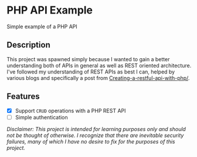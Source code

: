# PHP API Example
Simple example of a PHP API

## Description
This project was spawned simply because I wanted to gain a better understanding both of APIs in general as well as REST oriented architecture. I've followed my understanding of REST APIs as best I can, helped by various blogs and specifically a post from [Creating-a-restful-api-with-php/](http://coreymaynard.com/blog/creating-a-restful-api-with-php/).

## Features
- [x] Support `CRUD` operations with a PHP REST API
- [ ] Simple authentication

_Disclaimer: This project is intended for learning purposes only and should not be thought of otherwise. I recognize that there are inevitable security failures, many of which I have no desire to fix for the purposes of this project._